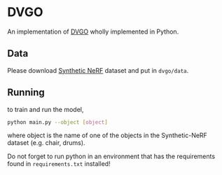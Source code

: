 # DVGO

An implementation of [DVGO](https://sunset1995.github.io/dvgo/)
wholly implemented in Python.

## Data

Please download [Synthetic NeRF](https://drive.google.com/drive/folders/128yBriW1IG_3NJ5Rp7APSTZsJqdJdfc1) dataset and put in `dvgo/data`.

## Running

to train and run the model,

```sh
python main.py --object [object]
```

where object is the name of one of the objects in the Synthetic-NeRF dataset (e.g. chair, drums).

Do not forget to run python in an environment that has the requirements found in `requirements.txt` installed!